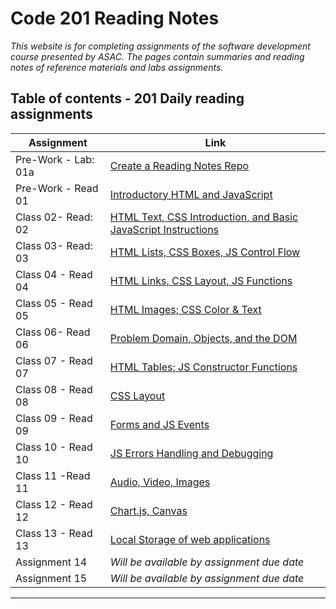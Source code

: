 

# Code 201 Reading Notes


*This website is for completing assignments of the software development course presented by ASAC. The pages contain summaries and reading notes of reference materials and labs assignments.*



## Table of contents - 201 Daily reading assignments

|           Assignment                  |                                         Link                                                |
|---------------------------------------|---------------------------------------------------------------------------------------------|
|        Pre-Work - Lab: 01a            | [Create a Reading Notes Repo](https://daliaabdelghani.github.io/reading-notes/)             |
|        Pre-Work - Read 01             | [Introductory HTML and JavaScript](https://daliaabdelghani.github.io/reading-notes/class-01)|
|        Class 02- Read: 02             | [HTML Text, CSS Introduction, and Basic JavaScript Instructions](https://daliaabdelghani.github.io/reading-notes/class-02)|                                                 |
|        Class 03- Read: 03             | [HTML Lists, CSS Boxes, JS Control Flow](https://daliaabdelghani.github.io/reading-notes/read-03)                                                 |
|        Class 04 - Read 04  | [HTML Links, CSS Layout, JS Functions](https://daliaabdelghani.github.io/reading-notes/code201-read-04)                                                 |
|        Class 05 - Read 05                   | [HTML Images; CSS Color & Text](https://daliaabdelghani.github.io/reading-notes/code201-read-05)                                                 |
|        Class 06- Read 06                   |[Problem Domain, Objects, and the DOM](https://daliaabdelghani.github.io/reading-notes/class6-read06)                                                |
|        Class 07 - Read 07                   |  [HTML Tables; JS Constructor Functions](https://daliaabdelghani.github.io/reading-notes/code201d16-read07)                                                 |
|        Class 08  - Read 08                   | [CSS Layout](https://daliaabdelghani.github.io/reading-notes/code201d16-read08)                                                |
|        Class 09 - Read 09                   |  [Forms and JS Events](https://daliaabdelghani.github.io/reading-notes/code201-read09)                                                 |
|        Class 10 - Read 10                  |  [JS Errors Handling and Debugging](https://daliaabdelghani.github.io/reading-notes/code201d16-read10)                                                 |
|        Class 11 -Read 11                  |  [Audio, Video, Images](https://daliaabdelghani.github.io/reading-notes/code201d16-read11)                                                  |
|        Class 12 - Read 12                  |  [Chart.js, Canvas](https://daliaabdelghani.github.io/reading-notes/code201d16-read12)                                                |
|        Class 13 - Read 13                  |  [Local Storage of web applications](https://daliaabdelghani.github.io/reading-notes/code201d16-read13)                                                |
|        Assignment 14                  | *Will be available by assignment due date*                                                  |
|        Assignment 15                  |  *Will be available by assignment due date*                                                 |


----------------------------------------------------------------------------------------------------------------------------------------
